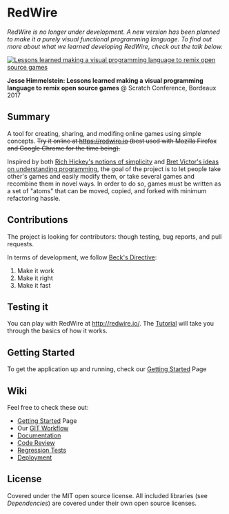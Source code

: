 RedWire
=========

_RedWire is no longer under development. A new version has been planned to make it a purely visual functional programming  language. To find out more about what we learned developing RedWire, check out the talk below._

[![Lessons learned making a visual programming language to remix open source games](http://img.youtube.com/vi/EeGXagYDfdQ/0.jpg)](https://www.youtube.com/watch?v=EeGXagYDfdQ&t=1s&index=19&list=PLOJbImijbLrQO9ZC392qES7KMP4E-Z8dW "Lessons learned making a visual programming language to remix open source games")

__Jesse Himmelstein: Lessons learned making a visual programming language to remix open source games__ @ Scratch Conference, Bordeaux 2017


Summary
-------

A tool for creating, sharing, and modifing online games using simple concepts. ~~Try it online at https://redwire.io (best used with Mozilla Firefox and Google Chrome for the time being).~~

Inspired by both [Rich Hickey's notions of simplicity] and [Bret Victor's ideas on understanding programming], the goal of the project is to let people take other's games and easily modify them, or take several games and recombine them in novel ways. In order to do so, games must be written as a set of "atoms" that can be moved, copied, and forked with minimum refactoring hassle.



Contributions
-------------

The project is looking for contributors: though testing, bug reports, and pull requests.

In terms of development, we follow [Beck's Directive]:

1. Make it work
2. Make it right
3. Make it fast


Testing it
----------

You can play with RedWire at http://redwire.io/. The [Tutorial](https://github.com/CyberCRI/RedWire/wiki/Tutorials) will take you through the basics of how it works.


Getting Started
---------------

To get the application up and running, check our [Getting Started](https://github.com/CyberCRI/RedWire/wiki/Getting-Started) Page


Wiki
----

Feel free to check these out:

- [Getting Started](https://github.com/CyberCRI/RedWire/wiki/Getting-Started) Page
- Our [GIT Workflow](https://github.com/CyberCRI/RedWire/wiki/Our-Git-workflow)
- [Documentation](https://github.com/CyberCRI/RedWire/wiki/Documentation)
- [Code Review](https://github.com/CyberCRI/RedWire/wiki/Code-review)
- [Regression Tests](https://github.com/CyberCRI/RedWire/wiki/Regression-Tests)
- [Deployment](https://github.com/CyberCRI/RedWire/wiki/Deployment)


License
-------

Covered under the MIT open source license. All included libraries (see _Dependencies_) are covered under their own open source licenses.


[GitHub Flow]: http://scottchacon.com/2011/08/31/github-flow.html
[Node.js]: http://nodejs.org/
[NPM]: https://npmjs.org/
[Coffeescript]: http://coffeescript.org/
[win-spawn]: https://npmjs.org/package/win-spawn
[Docco]: http://jashkenas.github.com/docco/
[Coffeescript Style Guide]: https://github.com/polarmobile/coffeescript-style-guide
[Javascript Style Guide]: http://google-styleguide.googlecode.com/svn/trunk/javascriptguide.xml#Naming
[Beck's Directive]: http://c2.com/cgi/wiki?MakeItWorkMakeItRightMakeItFast
[Rich Hickey's notions of simplicity]: http://www.infoq.com/presentations/Simple-Made-Easy
[Bret Victor's ideas on understanding programming]: http://worrydream.com/LearnableProgramming/
